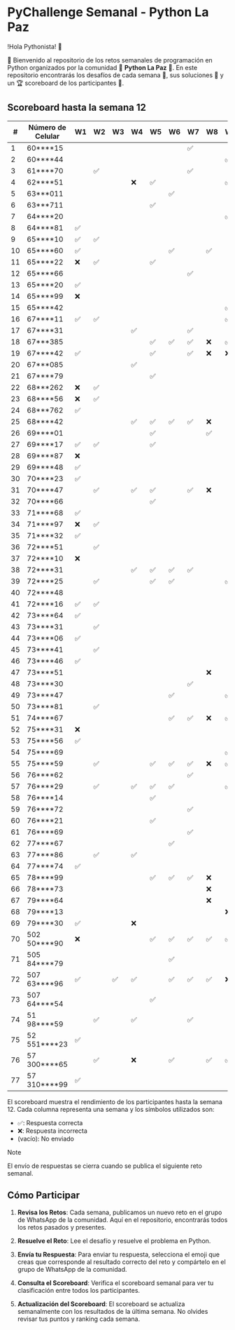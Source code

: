 # PyChallenge Semanal - Python La Paz

!Hola Pythonista! 🐍 

🎉 Bienvenido al repositorio de los retos semanales de programación en Python organizados por la comunidad 🐍 **Python La Paz** 🚀. En este repositorio encontrarás los desafíos de cada semana 📅, sus soluciones 📝 y un 🏆 scoreboard de los participantes 🎯.

## Scoreboard hasta la semana 12

| #  | Número de Celular | W1 | W2 | W3 | W4 | W5 | W6 | W7 | W8 | W9 | W10| W11| W12| Score|
|----|-------------------|----|----|----|----|----|----|----|----|----|----|----|----|------|
| 1  | 60****15          |    |    |    |    |    |    | ✅ |    |    |    |    |    | 1    |
| 2  | 60****44          |    |    |    |    |    |    |    |    | ✅ |    |    |    | 1    |
| 3  | 61****70          |    | ✅ |    |    |    |    | ✅ |    |    |    |    |    | 2    |
| 4  | 62****51          |    |    |    | ❌ | ✅ |    |    |    | ✅ | ✅ | ✅ | ✅ | 5    |
| 5  | 63***011          |    |    |    |    |    | ✅ |    |    |    |    |    |    | 1    |
| 6  | 63***711          |    |    |    |    | ✅ |    |    |    |    |    |    |    | 1    |
| 7  | 64****20          |    |    |    |    |    |    |    |    | ✅ |    |    |    | 1    |
| 8  | 64****81          | ✅ |    |    |    |    |    |    |    |    |    |    |    | 1    |
| 9  | 65****10          | ✅ | ✅ |    |    |    |    |    |    |    |    |    |    | 2    |
| 10 | 65****60          | ✅ |    |    |    |    | ✅ |    | ✅ |    |    |    |    | 3    |
| 11 | 65****22          | ❌ | ✅ |    |    | ✅ |    |    |    |    |    |    |    | 2    |
| 12 | 65****66          |    |    |    |    |    |    | ✅ |    |    |    |    |    | 1    |
| 13 | 65****20          | ✅ |    |    |    |    |    |    |    |    |    |    |    | 1    |
| 14 | 65****99          | ❌ |    |    |    |    |    |    |    |    |    |    |    | 0    |
| 15 | 65****42          |    |    |    |    |    |    |    |    | ✅ |    |    |    | 1    |
| 16 | 67****11          | ✅ | ✅ |    |    |    |    |    |    | ✅ |    | ✅ |    | 4    |
| 17 | 67****31          |    |    |    | ✅ |    |    | ✅ |    |    |    |    |    | 2    |
| 18 | 67***385          |    |    |    |    | ✅ | ✅ | ✅ | ❌ | ✅ |    | ✅ |    | 5    |
| 19 | 67****42          | ✅ |    |    |    | ✅ |    | ✅ | ❌ | ❌ |    | ✅ |    | 4    |
| 20 | 67***085          |    |    |    | ✅ |    |    |    |    |    |    |    |    | 1    |
| 21 | 67****79          |    |    |    |    | ✅ |    |    |    |    |    |    |    | 1    |
| 22 | 68***262          | ❌ | ✅ |    |    |    |    |    |    |    |    |    |    | 1    |
| 23 | 68****56          | ❌ | ✅ |    |    |    |    |    |    |    |    |    |    | 1    |
| 24 | 68***762          | ✅ |    |    |    |    |    |    |    |    |    |    |    | 1    |
| 25 | 68****42          |    |    |    | ✅ | ✅ | ✅ | ✅ | ❌ |    |    |    |    | 4    |
| 26 | 69****01          |    |    |    |    | ✅ |    |    | ✅ |    |    |    |    | 2    |
| 27 | 69****17          | ✅ | ✅ |    |    | ✅ |    |    |    |    |    |    |    | 3    |
| 28 | 69****87          | ❌ |    |    |    |    |    |    |    |    |    |    |    | 0    |
| 29 | 69****48          | ✅ |    |    |    |    |    |    |    |    |    |    |    | 1    |
| 30 | 70****23          | ✅ |    |    |    |    |    |    |    |    |    |    |    | 1    |
| 31 | 70****47          |    | ✅ |    | ✅ | ✅ |    | ✅ | ❌ |    |    |    |    | 4    |
| 32 | 70****66          |    |    |    |    | ✅ |    |    |    |    |    |    |    | 1    |
| 33 | 71****68          | ✅ |    |    |    |    |    |    |    |    |    |    |    | 1    |
| 34 | 71****97          | ❌ | ✅ |    |    |    |    |    |    |    |    |    | ✅ | 2    |
| 35 | 71****32          | ✅ |    |    |    |    |    |    |    |    |    |    |    | 1    |
| 36 | 72****51          |    | ✅ |    |    |    |    |    |    |    |    |    |    | 1    |
| 37 | 72****10          | ❌ |    |    |    |    |    |    |    |    |    |    |    | 0    |
| 38 | 72****31          |    |    |    | ✅ | ✅ | ✅ | ✅ |    |    |    |    |    | 4    |
| 39 | 72****25          |    | ✅ |    |    | ✅ | ✅ |    |    | ✅ |    |    |    | 4    |
| 40 | 72****48          |    |    |    |    |    |    |    |    |    | ✅ | ✅ |    | 2    |
| 41 | 72****16          | ✅ | ✅ |    |    |    |    |    |    |    |    |    |    | 2    |
| 42 | 73****64          | ✅ |    |    |    |    |    |    |    |    |    |    |    | 1    |
| 43 | 73****31          |    | ✅ |    |    |    |    |    |    |    |    |    |    | 1    |
| 44 | 73****06          | ✅ |    |    |    |    |    |    |    |    |    |    |    | 1    |
| 45 | 73****41          |    | ✅ |    |    |    |    |    |    |    |    |    |    | 1    |
| 46 | 73****46          | ✅ |    |    |    |    |    |    |    |    |    |    |    | 1    |
| 47 | 73****51          |    |    |    |    |    |    |    | ❌ |    |    |    |    | 0    |
| 48 | 73****30          |    |    |    |    |    |    | ✅ |    |    |    |    |    | 1    |
| 49 | 73****47          |    |    |    |    |    | ✅ |    |    | ✅ |    |    |    | 2    |
| 50 | 73****81          |    | ✅ |    |    |    |    |    |    |    |    |    |    | 1    |
| 51 | 74****67          |    |    |    |    |    | ✅ | ✅ | ❌ | ✅ |    | ✅ | ✅ | 5    |
| 52 | 75****31          | ❌ |    |    |    |    |    |    |    |    |    |    |    | 0    |
| 53 | 75****56          | ✅ |    |    |    |    |    |    |    |    |    |    |    | 1    |
| 54 | 75****69          |    |    |    |    |    |    |    |    | ✅ |    |    |    | 1    |
| 55 | 75****59          |    | ✅ |    |    | ✅ | ✅ | ✅ | ❌ | ✅ | ✅ | ✅ |    | 7    |
| 56 | 76****62          |    |    |    |    |    |    | ✅ |    |    |    |    |    | 1    |
| 57 | 76****29          |    | ✅ |    | ✅ | ✅ | ✅ |    |    | ✅ |    | ✅ | ✅ | 7    |
| 58 | 76****14          |    |    |    |    | ✅ |    |    |    |    |    |    |    | 1    |
| 59 | 76****72          |    |    |    |    |    |    | ✅ |    |    |    |    |    | 1    |
| 60 | 76****21          |    |    |    |    | ✅ |    |    |    |    |    |    |    | 1    |
| 61 | 76****69          |    |    |    |    |    |    | ✅ |    |    |    |    |    | 1    |
| 62 | 77****67          |    |    |    |    |    | ✅ |    |    |    |    |    |    | 1    |
| 63 | 77****86          |    | ✅ |    | ✅ |    |    |    |    |    |    |    |    | 2    |
| 64 | 77****74          | ✅ |    |    |    |    |    |    |    |    |    |    |    | 1    |
| 65 | 78****99          |    |    |    |    | ✅ | ✅ | ✅ | ❌ |    |    |    |    | 3    |
| 66 | 78****73          |    |    |    |    |    |    |    | ❌ |    |    |    |    | 0    |
| 67 | 79****64          |    |    |    |    |    |    |    | ❌ |    |    |    |    | 0    |
| 68 | 79****13          |    |    |    |    |    |    |    |    | ❌ |    |    |    | 0    |
| 69 | 79****30          | ✅ |    |    | ❌ |    |    |    |    |    |    |    |    | 1    |
| 70 | 502 50****90      | ❌ |    |    |    | ✅ | ✅ | ✅ | ✅ | ✅ | ✅ | ✅ |    | 7    |
| 71 | 505 84****79      |    |    |    |    |    | ✅ |    |    |    |    |    |    | 1    |
| 72 | 507 63****96      | ✅ |    | ✅ | ✅ |    | ✅ | ✅ | ✅ | ❌ |    |    | ✅ | 7    |
| 73 | 507 64****54      |    |    |    |    | ✅ |    |    |    |    |    |    |    | 1    |
| 74 | 51 98****59       |    | ✅ |    | ✅ |    |    | ✅ |    |    |    |    |    | 3    |
| 75 | 52 551****23      | ✅ |    |    |    |    |    |    |    |    |    |    |    | 1    |
| 76 | 57 300****65      |    | ✅ |    | ❌ |    | ✅ |    | ✅ | ✅ |    |    |    | 4    |
| 77 | 57 310****99      | ✅ |    |    |    |    |    |    |    |    |    |    | ✅ | 2    |

El scoreboard muestra el rendimiento de los participantes hasta la semana 12. Cada columna representa una semana y los símbolos utilizados son:

- ✅: Respuesta correcta
- ❌: Respuesta incorrecta
- (vacío): No enviado


> [!NOTE]
> El envío de respuestas se cierra cuando se publica el siguiente reto semanal.


## Cómo Participar

1. **Revisa los Retos**: Cada semana, publicamos un nuevo reto en el grupo de WhatsApp de la comunidad. Aquí en el repositorio, encontrarás todos los retos pasados y presentes.

2. **Resuelve el Reto**: Lee el desafío y resuelve el problema en Python.

3. **Envía tu Respuesta**: Para enviar tu respuesta, selecciona el emoji que creas que corresponde al resultado correcto del reto y compártelo en el grupo de WhatsApp de la comunidad.

4. **Consulta el Scoreboard**: Verifica el scoreboard semanal para ver tu clasificación entre todos los participantes.

5. **Actualización del Scoreboard**: El scoreboard se actualiza semanalmente con los resultados de la última semana. No olvides revisar tus puntos y ranking cada semana.

